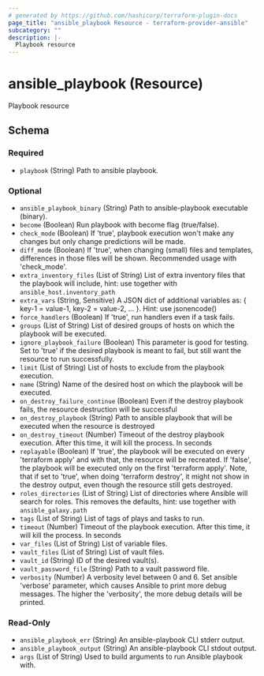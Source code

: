 ```yaml
---
# generated by https://github.com/hashicorp/terraform-plugin-docs
page_title: "ansible_playbook Resource - terraform-provider-ansible"
subcategory: ""
description: |-
  Playbook resource
---
```


# ansible_playbook (Resource)

Playbook resource



<!-- schema generated by tfplugindocs -->
## Schema

### Required

- `playbook` (String) Path to ansible playbook.

### Optional

- `ansible_playbook_binary` (String) Path to ansible-playbook executable (binary).
- `become` (Boolean) Run playbook with become flag (true/false).
- `check_mode` (Boolean) If 'true', playbook execution won't make any changes but only change predictions will be made.
- `diff_mode` (Boolean) If 'true', when changing (small) files and templates, differences in those files will be shown. Recommended usage with 'check_mode'.
- `extra_inventory_files` (List of String) List of extra inventory files that the playbook will include, hint: use together with `ansible_host.inventory_path`
- `extra_vars` (String, Sensitive) A JSON dict of additional variables as: { key-1 = value-1, key-2 = value-2, ... }. Hint: use jsonencode()
- `force_handlers` (Boolean) If 'true', run handlers even if a task fails.
- `groups` (List of String) List of desired groups of hosts on which the playbook will be executed.
- `ignore_playbook_failure` (Boolean) This parameter is good for testing. Set to 'true' if the desired playbook is meant to fail, but still want the resource to run successfully.
- `limit` (List of String) List of hosts to exclude from the playbook execution.
- `name` (String) Name of the desired host on which the playbook will be executed.
- `on_destroy_failure_continue` (Boolean) Even if the destroy playbook fails, the resource destruction will be successful
- `on_destroy_playbook` (String) Path to ansible playbook that will be executed when the resource is destroyed
- `on_destroy_timeout` (Number) Timeout of the destroy playbook execution. After this time, it will kill the process. In seconds
- `replayable` (Boolean) If 'true', the playbook will be executed on every 'terraform apply' and with that, the resource will be recreated. If 'false', the playbook will be executed only on the first 'terraform apply'. Note, that if set to 'true', when doing 'terraform destroy', it might not show in the destroy output, even though the resource still gets destroyed.
- `roles_directories` (List of String) List of directories where Ansible will search for roles. This removes the defaults, hint: use together with `ansible_galaxy.path`
- `tags` (List of String) List of tags of plays and tasks to run.
- `timeout` (Number) Timeout of the playbook execution. After this time, it will kill the process. In seconds
- `var_files` (List of String) List of variable files.
- `vault_files` (List of String) List of vault files.
- `vault_id` (String) ID of the desired vault(s).
- `vault_password_file` (String) Path to a vault password file.
- `verbosity` (Number) A verbosity level between 0 and 6. Set ansible 'verbose' parameter, which causes Ansible to print more debug messages. The higher the 'verbosity', the more debug details will be printed.

### Read-Only

- `ansible_playbook_err` (String) An ansible-playbook CLI stderr output.
- `ansible_playbook_output` (String) An ansible-playbook CLI stdout output.
- `args` (List of String) Used to build arguments to run Ansible playbook with.
